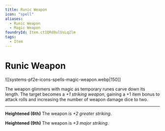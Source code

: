 ```yaml
---
title: Runic Weapon
icon: "spell"
aliases:
  - Runic Weapon
  - Magic Weapon
foundryId: Item.ct1QRd8ulUsLq2lm
tags:
  - Item
---
```


# Runic Weapon
![[systems-pf2e-icons-spells-magic-weapon.webp|150]]

The weapon glimmers with magic as temporary runes carve down its length. The target becomes a _+1 striking weapon_, gaining a +1 item bonus to attack rolls and increasing the number of weapon damage dice to two.

* * *

**Heightened (6th)** The weapon is _+2 greater striking_.

**Heightened (9th)** The weapon is _+3 major striking_.


